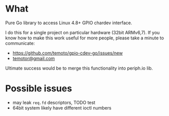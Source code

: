 # What
Pure Go library to access Linux 4.8+ GPIO chardev interface.

I do this for a single project on particular hardware (32bit ARMv6,7).
If you know how to make this work useful for more people, please take a minute to communicate:
- https://github.com/temoto/gpio-cdev-go/issues/new
- temotor@gmail.com

Ultimate success would be to merge this functionality into periph.io lib.


# Possible issues

- may leak `req.fd` descriptors, TODO test
- 64bit system likely have different ioctl numbers
